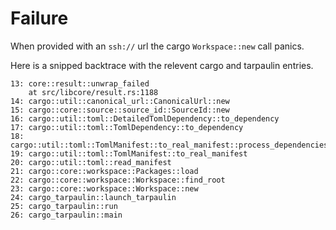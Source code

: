 # Failure
When provided with an `ssh://` url the cargo `Workspace::new` call panics. 

Here is a snipped backtrace with the relevent cargo and tarpaulin entries.

```
13: core::result::unwrap_failed
	at src/libcore/result.rs:1188
14: cargo::util::canonical_url::CanonicalUrl::new
15: cargo::core::source::source_id::SourceId::new
16: cargo::util::toml::DetailedTomlDependency::to_dependency
17: cargo::util::toml::TomlDependency::to_dependency
18: cargo::util::toml::TomlManifest::to_real_manifest::process_dependencies
19: cargo::util::toml::TomlManifest::to_real_manifest
20: cargo::util::toml::read_manifest
21: cargo::core::workspace::Packages::load
22: cargo::core::workspace::Workspace::find_root
23: cargo::core::workspace::Workspace::new
24: cargo_tarpaulin::launch_tarpaulin
25: cargo_tarpaulin::run
26: cargo_tarpaulin::main
```
